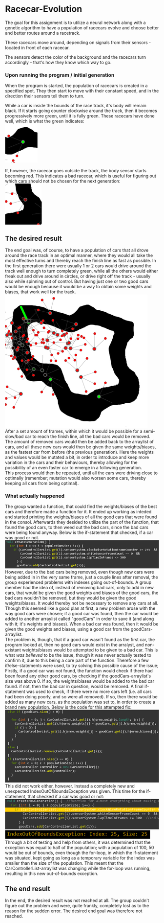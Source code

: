 # Racecar-Evolution
The goal for this assignment is to utilize a neural network along with a genetic algorithm
to have a population of racecars evolve and choose better and better routes around a racetrack.

These racecars move around, depending on signals from their sensors - located in front of each racecar.

The sensors detect the color of the background and the racecars turn accordingly - that's how they know which way to go.

### Upon running the program / initial generation
When the program is started, the population of racecars is created in a specified spot. They then start to move with their constant speed, and in the direction their sensors tell them to turn.

While a car is inside the bounds of the race track, it's body will remain black. If it starts going counter clockwise around the track, then it becomes progressively more green, until it is fully green. These racecars have done well, which is what the green indicates: </br>
![A good car](billeder/GoodCar.png)

If, however, the racecar goes outside the track, the body sensor starts becoming red. This indicates a bad racecar, which is useful for figuring out which cars should not be chosen for the next generation: </br>
![A bad car](billeder/BadCar.png)

## The desired result
The end goal was, of course, to have a population of cars that all drove around the race track in an optimal manner, where they would all take the most effective turns and thereby reach the finish line as fast as possible. In the first generation there were usually 1 or 2 cars would drive around the track well enough to turn completely green, while all the others would either freak out and drive around in circles, or drive right off the track - usually also while spinning out of control. But having just one or two good cars would be enough because it would be a way to obtain some weights and biases, that work well for the track. </br>
![A picture of the program shortly after running it](billeder/ProgramStart.png) </br>
After a set amount of frames, within which it would be possible for a semi-slow/bad car to reach the finish line, all the bad cars would be removed. The amount of removed cars would then be added back to the arraylist of cars, and all these new cars would then be given the same weights/biases, as the fastest car from before (the previous generation). Here the weights and values would be mutated a bit, in order to introduce and keep more variation in the cars and their behaviours, thereby allowing for the possibility of an even faster car to emerge in a following generation. </br>
This process would then be repeated, until all the cars were driving close to optimally (remember; mutation would also worsen some cars, thereby keeping all cars from being optimal).

### What actually happened
The group wanted a function, that could find the weights/biases of the best cars and therefore made a function for it. It ended up working as inteded and started printing the weights/biases of all the good cars that were found in the consol. Afterwards they desided to utilize the part of the function, that found the good cars, to then weed out the bad cars, since the bad cars were being found anyway. Below is the if-statement that checked, if a car was good or not. </br>
![The if-statement for checking good cars](billeder/FindingGoodCars.png)
However, due to the bad cars being removed, even though new cars were being added in in the very same frame, just a couple lines after removal, the group experienced problems with indexes going out-of-bounds. A group member had the idea of, instead of removing bad cars, only to add in new cars, that would be given the good weights and biases of the good cars, the bad cars wouldn't be removed, but *they* would be given the good weights/biases. It would thereby not be necessary to remove any cars at all. </br>
Though this seemed like a good plan at first, a new problem arose with the way good cars were chosen; if a good car was found, then the car would be added to another arraylist called "goodCars" in order to save it (and along with it; it's weights and biases). When a bad car was found, then it would be given the good weights and biases, using a good car from the goodCars-arraylist. </br>
The problem is, though, that if a good car wasn't found as the first car, the program looked at, then no good cars would exist in the arralyst, and non-existant weights/biases would be attempted to be given to a bad car. This is what *was believed* to be the issue, though it was never actually tested to confirm it, due to this being a core part of the function. Therefore a few if/else-statements were used, to try solving this possible cause of the issue; </br>
Firstly, if a good car was not found, the function would check if there had been found any other good cars, by checking if the goodCars-arraylist's size was above 0. If so, the weights/biases would be added to the bad car found. if not, then the bad car in question, would be removed. A final if-statement was used to check, if there were no more cars left (i.e. all cars had been doing poorly, and so were all removed). If so, then there would be added as many new cars, as the population was set to, in order to create a brand new population. Below is the code for this attempted fix: </br>
![The attempted fix](billeder/AttemptedFix.png)
This did not work either, however. Instead a completely new and unexpected IndexOutOfBoundsException was given. This time for the if-statement, that checked if a car was good or not: </br>
![The location of the error](billeder/ErrorLocation.png) </br>
![The error itself](billeder/Exception.png) </br>
Through a bit of testing and help from others, it was determined that the exception was equal to half of the population; with a population of 100, 50 would be out of bounds, even though the for-loop, in which the if-statement was situated, kept going as long as a temporary variable for the index was smaller than the size of the population. This meant that the CarControllerList-arraylist was changing while the for-loop was running, resulting in this new out-of-bounds exception.

## The end result
In the end, the desired result was not reached at all. The group couldn't figure out the problem and were, quite frankly, completely lost as to the reason for the sudden error. The desired end goal was therefore not reached.
